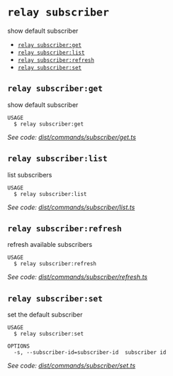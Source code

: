 `relay subscriber`
==================

show default subscriber

* [`relay subscriber:get`](#relay-subscriberget)
* [`relay subscriber:list`](#relay-subscriberlist)
* [`relay subscriber:refresh`](#relay-subscriberrefresh)
* [`relay subscriber:set`](#relay-subscriberset)

## `relay subscriber:get`

show default subscriber

```
USAGE
  $ relay subscriber:get
```

_See code: [dist/commands/subscriber/get.ts](https://github.com/relaypro/relay-cli/blob/v0.2.1/dist/commands/subscriber/get.ts)_

## `relay subscriber:list`

list subscribers

```
USAGE
  $ relay subscriber:list
```

_See code: [dist/commands/subscriber/list.ts](https://github.com/relaypro/relay-cli/blob/v0.2.1/dist/commands/subscriber/list.ts)_

## `relay subscriber:refresh`

refresh available subscribers

```
USAGE
  $ relay subscriber:refresh
```

_See code: [dist/commands/subscriber/refresh.ts](https://github.com/relaypro/relay-cli/blob/v0.2.1/dist/commands/subscriber/refresh.ts)_

## `relay subscriber:set`

set the default subscriber

```
USAGE
  $ relay subscriber:set

OPTIONS
  -s, --subscriber-id=subscriber-id  subscriber id
```

_See code: [dist/commands/subscriber/set.ts](https://github.com/relaypro/relay-cli/blob/v0.2.1/dist/commands/subscriber/set.ts)_
